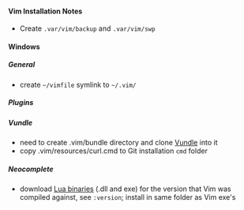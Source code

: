 #### Vim Installation Notes

 - Create `.var/vim/backup` and `.var/vim/swp`

#### Windows

##### General

 - create `~/vimfile` symlink to `~/.vim/` 

##### Plugins

##### Vundle

 - need to create .vim/bundle directory and clone [Vundle](https://github.com/gmarik/vundle) into it
 - copy .vim/resources/curl.cmd to Git installation `cmd` folder

##### Neocomplete

 - download [Lua binaries](http://luabinaries.sourceforge.net/) (.dll and exe) for the version that Vim was compiled against, see `:version`; install in same folder as Vim exe's 

